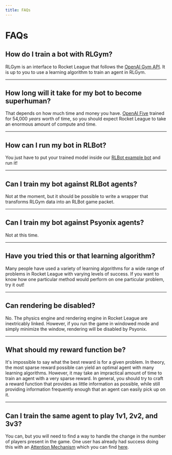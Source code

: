```yaml
---
title: FAQs
---
```


# FAQs

## How do I train a bot with RLGym?

RLGym is an interface to Rocket League that follows the [OpenAI Gym API](https://gym.openai.com/).
It is up to you to use a learning algorithm to train an agent in RLGym.

***

## How long will it take for my bot to become superhuman?

That depends on how much time and money you have.
[OpenAI Five](https://openai.com/blog/openai-five/) trained for 54,000 *years* worth of time,
so you should expect Rocket League to take an enormous amount of compute and time.

***

## How can I run my bot in RLBot?

You just have to put your trained model inside our [RLBot example bot](https://github.com/RLGym/RLGymExampleBot) and run it!

***

## Can I train my bot against RLBot agents?

Not at the moment, but it should be possible to write a wrapper that transforms RLGym data into an RLBot game packet.

***

## Can I train my bot against Psyonix agents?

Not at this time.

***

## Have you tried this or that learning algorithm?

Many people have used a variety of learning algorithms for a wide range of problems in Rocket League with varying levels of success.
If you want to know how one particular method would perform on one particular problem, try it out!

***

## Can rendering be disabled?

No.
The physics engine and rendering engine in Rocket League are inextricably linked.
However, if you run the game in windowed mode and simply minimize the window, rendering will be disabled by Psyonix.

***

## What should my reward function be?

It's impossible to say what the best reward is for a given problem.
In theory, the most sparse reward possible can yield an optimal agent with many learning algorithms.
However, it may take an impractical amount of time to train an agent with a very sparse reward.
In general, you should try to craft a reward function that provides as little information as possible,
while still providing information frequently enough that an agent can easily pick up on it.

***

## Can I train the same agent to play 1v1, 2v2, and 3v3?

You can, but you will need to find a way to handle the change in the number of players present in the game. One user has already had success doing this with an [Attention Mechanism](https://en.wikipedia.org/wiki/Attention_(machine_learning)) which
you can find [here](https://github.com/Rolv-Arild/EARL-pytorch).
